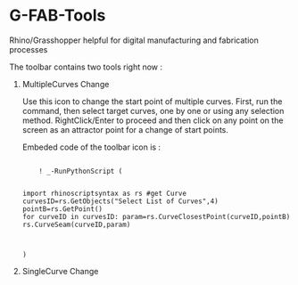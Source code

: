 # G-FAB-Tools
Rhino/Grasshopper helpful for digital manufacturing and fabrication processes

The toolbar contains two tools right now : 
<ol>
  <li>MultipleCurves Change</li>
  <p> Use this icon to change the start point of multiple curves. First, run the command, then select target curves, one by one or using any selection method. RightClick/Enter to proceed and then click on any point on the screen as an attractor point for a change of start points.</p>
  <p>Embeded code of the toolbar icon is : </p>
  <code>
    ! _-RunPythonScript (

import rhinoscriptsyntax as rs
#get Curve
curvesID=rs.GetObjects("Select List of Curves",4)
pointB=rs.GetPoint()
for curveID in curvesID: 
    param=rs.CurveClosestPoint(curveID,pointB)
    rs.CurveSeam(curveID,param)

)
  </code>
  <li>SingleCurve Change</li>
</ol>

